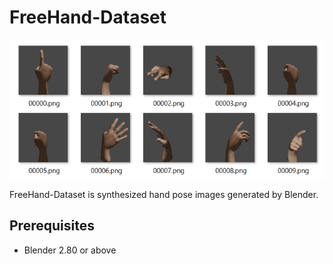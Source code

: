 # FreeHand-Dataset

![Sample images](samples.png)

FreeHand-Dataset is synthesized hand pose images generated by Blender.

## Prerequisites

- Blender 2.80 or above

